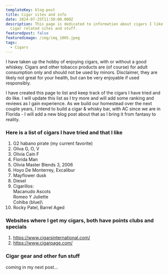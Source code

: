 ```yaml
---
templateKey: blog-post
title: Cigar sites and info
date: 2024-07-25T11:50:00.000Z
description: This page is dedicated to information about cigars I like and other
  cigar related sites and stuff.
featuredpost: false
featuredimage: /img/img_1065.jpeg
tags:
  - Cigars
---
```

I have taken up the hobby of enjoying cigars, with or without a good whiskey.  Cigars and other tobacco products are (of course) for adult consumption only and should not be used by minors. Disclaimer, they are likely not great for your health, but can be very enjoyable if used responsibly.

I have created this page to list and keep track of the cigars I have tried and do like.  I will update this list as I try more and will add some ranking and reviews as I gain experience.  As we build our homestead over the next couple years, I intend to build a cigar & whisky bar, with AC since we are in Florida - I will add a new blog post about that as I bring it from fantasy to reality.

### Here is a list of cigars I have tried and that I like

1. G2 habano pirate  (my current favorite)
2. Oliva G, O, V
3. Olivia Cain F
4. Florida Man
5. Olivia Master Blends 3, 2006
6. Hoyo De Monterrey, Excalibur
7. Mayflower dusk
8. Diesel
9. Cigarillos:\
   Macanudo Ascots\
   Romeo Y Juliette\
   Cohiba (blue)\
10. Rocky Patel, Barrel Aged

### Websites where I get my cigars, both have points clubs and specials

1. <https://www.cigarsinternational.com/>
2. <https://www.cigarpage.com/>

### Cigar gear and other fun stuff

coming in my next post…
